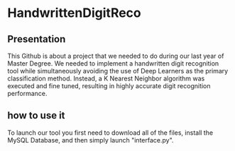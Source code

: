 # HandwrittenDigitReco
## Presentation
This Github is about a project that we needed to do during our last year of Master Degree. We needed to implement a handwritten digit recognition tool while simultaneously avoiding the use of Deep Learners as the primary classification method. Instead, a K Nearest Neighbor algorithm was executed and fine tuned, resulting in highly accurate digit recognition performance.

## how to use it
To launch our tool you first need to download all of the files, install the MySQL Database, and then simply launch "interface.py".
